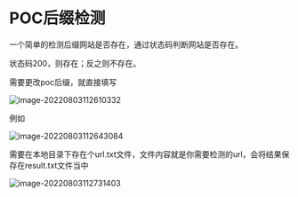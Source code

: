 # POC后缀检测

一个简单的检测后缀网站是否存在，通过状态码判断网站是否存在。

状态码200，则存在；反之则不存在。

需要更改poc后缀，就直接填写

![image-20220803112610332](https://doraemon-1307638820.cos.ap-guangzhou.myqcloud.com/img/202208031127463.png)

例如

![image-20220803112643084](https://doraemon-1307638820.cos.ap-guangzhou.myqcloud.com/img/202208031127276.png)

需要在本地目录下存在个url.txt文件，文件内容就是你需要检测的url，会将结果保存在result.txt文件当中

![image-20220803112731403](https://doraemon-1307638820.cos.ap-guangzhou.myqcloud.com/img/202208031127206.png)